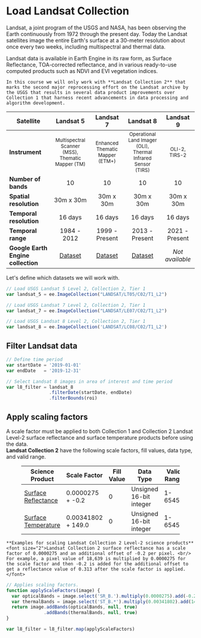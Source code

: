 # Load Landsat Collection

Landsat, a joint program of the USGS and NASA, has been observing the Earth continuously from 1972 through the present day. Today the Landsat satellites image the entire Earth's surface at a 30-meter resolution about once every two weeks, including multispectral and thermal data.

Landsat data is available in Earth Engine in its raw form, as Surface Reflectance, TOA-corrected reflectance, and in various ready-to-use computed products such as NDVI and EVI vegetation indices.

```{note}
In this course we will only work with **Landsat Collection 2** that marks the second major reprocessing effort on the Landsat archive by the USGS that results in several data product improvements over Collection 1 that harness recent advancements in data processing and algorithm development.
```

|Satellite | Landsat 5  | Landsat 7   | Landsat 8  | Landsat 9 |
|----------|:----------: |:----------:|:---------: | :--------:|
|**Instrument** | <font size="2"> Multispectral Scanner (MSS), <br/>Thematic Mapper (TM) </font>|  <font size="2"> Enhanced Thematic Mapper <br/> (ETM+) </font>| <font size="2"> Operational Land Imager (OLI),<br/> Thermal Infrared <br/>Sensor (TIRS)</font>|  <font size="2"> OLI-2, TIRS-2 </font>|
|**Number of bands**| 10 | 10 | 10 | 10 |
|**Spatial resolution**| 30m x 30m | 30m x 30m| 30m x 30m | 30m x 30m
|**Temporal resolution**| 16 days |  16 days |  16 days |  16 days 
|**Temporal range**| 1984 - 2012 |1999 - Present| 2013 - Present | 2021 - Present
|**Google Earth Engine collection** | [Dataset](https://developers.google.com/earth-engine/datasets/catalog/LANDSAT_LT05_C02_T1_L2) | [Dataset](https://developers.google.com/earth-engine/datasets/catalog/LANDSAT_LE07_C02_T1_L2) | [Dataset](https://developers.google.com/earth-engine/datasets/catalog/LANDSAT_LC08_C02_T1_L2)| *Not available* |


Let's define which datasets we will work with.

```js
// Load USGS Landsat 5 Level 2, Collection 2, Tier 1
var landsat_5 = ee.ImageCollection("LANDSAT/LT05/C02/T1_L2")

// Load USGS Landsat 7 Level 2, Collection 2, Tier 1
var landsat_7 = ee.ImageCollection("LANDSAT/LE07/C02/T1_L2")

// Load USGS Landsat 8 Level 2, Collection 2, Tier 1
var landsat_8 = ee.ImageCollection('LANDSAT/LC08/C02/T1_L2')
```

## Filter Landsat data


```js
// Define time period
var startDate = '2019-01-01'
var endDate   = '2019-12-31'
```

```js
// Select Landsat 8 images in area of interest and time period
var l8_filter = landsat_8
                .filterDate(startDate, endDate)
                .filterBounds(roi)
```

## Apply scaling factors

A scale factor must be applied to both Collection 1 and Collection 2 Landsat Level-2 surface reflectance and surface temperature products before using the data.  
**Landsat Collection 2** have the following scale factors, fill values, data type, and valid range.


<figure class="responsive-figure-table"><table>
<thead>
<tr>
<th>Science Product</th>
<th>Scale Factor</th>
<th>Fill Value</th>
<th>Data Type</th>
<th>Valid Range</th>
</tr>
</thead>
<tbody>
<tr>
<td><a href="https://www.usgs.gov/core-science-systems/nli/landsat/landsat-collection-2-surface-reflectance">Surface Reflectance</a></td>
<td>0.0000275 + -0.2</td>
<td>0</td>
<td>Unsigned 16-bit integer</td>
<td>1-65455</td>
</tr>
<tr>
<td><a href="https://www.usgs.gov/core-science-systems/nli/landsat/landsat-collection-2-surface-temperature">Surface Temperature</a></td>
<td>0.00341802 + 149.0</td>
<td>0</td>
<td>Unsigned 16-bit integer</td>
<td>1-65455</td>
</tr>
</tbody>
</table></figure>

```{note}
**Examples for scaling Landsat Collection 2 Level-2 science products**  
<font size="2">Landsat Collection 2 surface reflectance has a scale factor of 0.0000275 and an additional offset of -0.2 per pixel. <br/> For example, a pixel value of 18,639 is multiplied by 0.0000275 for the scale factor and then -0.2 is added for the additional offset to get a reflectance value of 0.313 after the scale factor is applied. </font>
```


```js
// Applies scaling factors.
function applyScaleFactors(image) {
  var opticalBands = image.select('SR_B.').multiply(0.0000275).add(-0.2)
  var thermalBands = image.select('ST_B.*').multiply(0.00341802).add(149.0)
  return image.addBands(opticalBands, null, true)
              .addBands(thermalBands, null, true)
}

var l8_filter = l8_filter.map(applyScaleFactors)
```
